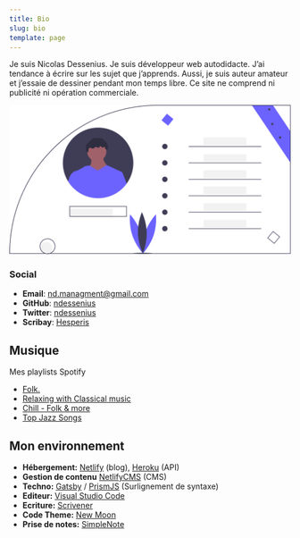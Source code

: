 ```yaml
---
title: Bio
slug: bio
template: page
---
```


   Je suis Nicolas Dessenius. Je suis développeur web autodidacte. J’ai tendance à écrire sur les sujet que j’apprends.
   Aussi, je suis auteur amateur et j’essaie de dessiner pendant mon temps libre.
   Ce site ne comprend ni publicité ni opération commerciale.

<!-- <a class="button" href="https://taniarascia.substack.com">Subscribe</a> -->

![Me](../images/bio.svg)


### Social

- **Email**: [nd.managment@gmail.com](mailto:nd.managment[AT]gmail[DOT]com)
- **GitHub**: [ndessenius](https://github.com/ndessenius)
- **Twitter**: [ndessenius](https://twitter.com/ndessenius)
- **Scribay**: [Hesperis](https://www.scribay.com/author/314629248/hesperis)

## Musique

Mes playlists Spotify

- [Folk.](https://open.spotify.com/playlist/6wA7nNibtfVGTOvGgGfjhz?si=WBUJP1JDQZuVES5S1tN2jw)
- [Relaxing with Classical music](https://open.spotify.com/playlist/3bMvlknrEEQiho6KCnzDgp?si=fVdlMQiJQdWB0M89kqutzg)
- [Chill - Folk & more](https://open.spotify.com/playlist/5BdFA8amaBUV8TJVMfBCDr?si=KApdVu9WQR6ajyRAp2jyvA)
- [Top Jazz Songs](https://open.spotify.com/playlist/4yJ3uSitaZ4zAqNFkvS40r?si=XAhdaVRuTcu6pj6qQlObIw)

## Mon environnement

- **Hébergement:** [Netlify](https://netlify.com) (blog), [Heroku](https://heroku.com) (API)
- **Gestion de contenu** [NetlifyCMS](https://www.netlifycms.org/) (CMS)
- **Techno:** [Gatsby](https://gatsbyjs.org) / [PrismJS](http://prismjs.com/) (Surlignement de syntaxe)
- **Editeur:** [Visual Studio Code](https://code.visualstudio.com/)
- **Ecriture:** [Scrivener](https://www.literatureandlatte.com/scrivener/overview)
- **Code Theme:** [New Moon](https://taniarascia.github.io/new-moon)
- **Prise de notes:** [SimpleNote](https://simplenote.com/)

